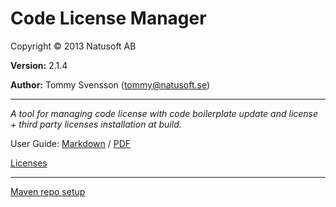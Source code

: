# Code License Manager

Copyright © 2013 Natusoft AB

__Version:__ 2.1.4

__Author:__ Tommy Svensson (tommy@natusoft.se)

---

_A tool for managing code license with code boilerplate update and license + third party licenses installation at build._

User Guide: [Markdown](https://github.com/tombensve/CodeLicenseManager/blob/master/CodeLicenseManager-documentation/docs/UserGuide.md) /  [PDF](https://github.com/tombensve/CodeLicenseManager/blob/master/CodeLicenseManager-documentation/docs/CLM-User-Guide.pdf)

[Licenses](https://github.com/tombensve/CodeLicenseManager/blob/master/CodeLicenseManager-documentation/docs/licenses.md)

---

[Maven repo setup](https://github.com/tombensve/CommonStuff/blob/master/docs/MavenRepository.md)
